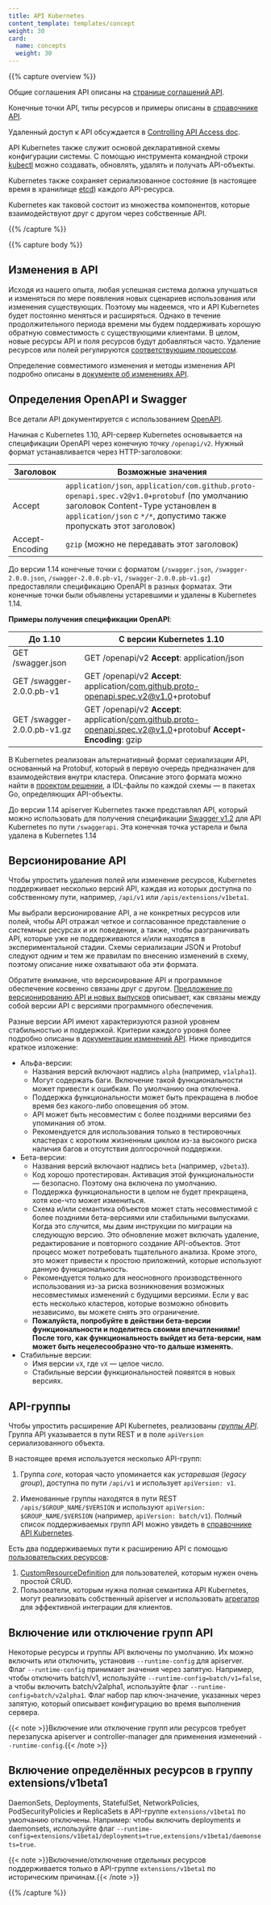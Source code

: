 ```yaml
---
title: API Kubernetes
content_template: templates/concept
weight: 30
card:
  name: concepts
  weight: 30
---
```


{{% capture overview %}}

Общие соглашения API описаны на
[странице соглашений API](https://git.k8s.io/community/contributors/devel/sig-architecture/api-conventions.md).

Конечные точки API, типы ресурсов и примеры описаны в
[справочнике API](/docs/reference).

Удаленный доступ к API обсуждается в
[Controlling API Access doc](/docs/reference/access-authn-authz/controlling-access/).

API Kubernetes также служит основой декларативной схемы конфигурации системы. С
помощью инструмента командной строки
[kubectl](/ru/docs/reference/kubectl/overview/) можно создавать, обновлять,
удалять и получать API-объекты.

Kubernetes также сохраняет сериализованное состояние (в настоящее время в
хранилище
[etcd](https://coreos.com/docs/distributed-configuration/getting-started-with-etcd/))
каждого API-ресурса.

Kubernetes как таковой состоит из множества компонентов, которые взаимодействуют
друг с другом через собственные API.

{{% /capture %}}

{{% capture body %}}

## Изменения в API

Исходя из нашего опыта, любая успешная система должна улучшаться и изменяться по
мере появления новых сценариев использования или изменения существующих. Поэтому
мы надеемся, что и API Kubernetes будет постоянно меняться и расширяться. Однако
в течение продолжительного периода времени мы будем поддерживать хорошую
обратную совместимость с существующими клиентами. В целом, новые ресурсы API и
поля ресурсов будут добавляться часто. Удаление ресурсов или полей регулируются
[соответствующим процессом](/docs/reference/using-api/deprecation-policy/).

Определение совместимого изменения и методы изменения API подробно описаны в
[документе об изменениях API](https://git.k8s.io/community/contributors/devel/sig-architecture/api_changes.md).

## Определения OpenAPI и Swagger

Все детали API документируется с использованием
[OpenAPI](https://www.openapis.org/).

Начиная с Kubernetes 1.10, API-сервер Kubernetes основывается на спецификации
OpenAPI через конечную точку `/openapi/v2`. Нужный формат устанавливается через
HTTP-заголовоки:

| Заголовок       | Возможные значения                                                                                                                                                                                        |
| --------------- | --------------------------------------------------------------------------------------------------------------------------------------------------------------------------------------------------------- |
| Accept          | `application/json`, `application/com.github.proto-openapi.spec.v2@v1.0+protobuf` (по умолчанию заголовок Content-Type установлен в `application/json` с `*/*`, допустимо также пропускать этот заголовок) |
| Accept-Encoding | `gzip` (можно не передавать этот заголовок)                                                                                                                                                               |

До версии 1.14 конечные точки с форматом (`/swagger.json`,
`/swagger-2.0.0.json`, `/swagger-2.0.0.pb-v1`, `/swagger-2.0.0.pb-v1.gz`)
предоставляли спецификацию OpenAPI в разных форматах. Эти конечные точки были
объявлены устаревшими и удалены в Kubernetes 1.14.

**Примеры получения спецификации OpenAPI**:

| До 1.10                     | С версии Kubernetes 1.10                                                                                         |
| --------------------------- | ---------------------------------------------------------------------------------------------------------------- |
| GET /swagger.json           | GET /openapi/v2 **Accept**: application/json                                                                     |
| GET /swagger-2.0.0.pb-v1    | GET /openapi/v2 **Accept**: application/com.github.proto-openapi.spec.v2@v1.0+protobuf                           |
| GET /swagger-2.0.0.pb-v1.gz | GET /openapi/v2 **Accept**: application/com.github.proto-openapi.spec.v2@v1.0+protobuf **Accept-Encoding**: gzip |

В Kubernetes реализован альтернативный формат сериализации API, основанный на
Protobuf, который в первую очередь предназначен для взаимодействия внутри
кластера. Описание этого формата можно найти в
[проектом решении](https://github.com/kubernetes/community/blob/master/contributors/design-proposals/api-machinery/protobuf.md),
а IDL-файлы по каждой схемы — в пакетах Go, определяющих API-объекты.

До версии 1.14 apiserver Kubernetes также представлял API, который можно
использовать для получения спецификации [Swagger v1.2](http://swagger.io/) для
API Kubernetes по пути `/swaggerapi`. Эта конечная точка устарела и была удалена
в Kubernetes 1.14

## Версионирование API

Чтобы упростить удаления полей или изменение ресурсов, Kubernetes поддерживает
несколько версий API, каждая из которых доступна по собственному пути, например,
`/api/v1` или `/apis/extensions/v1beta1`.

Мы выбрали версионирование API, а не конкретных ресурсов или полей, чтобы API
отражал четкое и согласованное представление о системных ресурсах и их
поведении, а также, чтобы разграничивать API, которые уже не поддерживаются
и/или находятся в экспериментальной стадии. Схемы сериализации JSON и Protobuf
следуют одним и тем же правилам по внесению изменений в схему, поэтому описание
ниже охватывают оба эти формата.

Обратите внимание, что версиоирование API и программное обеспечение косвенно
связаны друг с другом.
[Предложение по версионированию API и новых выпусков](https://git.k8s.io/community/contributors/design-proposals/release/versioning.md)
описывает, как связаны между собой версии API с версиями программного
обеспечения.

Разные версии API имеют характеризуются разной уровнем стабильностью и
поддержкой. Критерии каждого уровня более подробно описаны в
[документации изменений API](https://git.k8s.io/community/contributors/devel/sig-architecture/api_changes.md#alpha-beta-and-stable-versions).
Ниже приводится краткое изложение:

- Альфа-версии:
  - Названия версий включают надпись `alpha` (например, `v1alpha1`).
  - Могут содержать баги. Включение такой функциональности может привести к
    ошибкам. По умолчанию она отключена.
  - Поддержка функциональности может быть прекращена в любое время без
    какого-либо оповещения об этом.
  - API может быть несовместим с более поздними версиями без упоминания об этом.
  - Рекомендуется для использования только в тестировочных кластерах с коротким
    жизненным циклом из-за высокого риска наличия багов и отсутствия
    долгосрочной поддержки.
- Бета-версии:
  - Названия версий включают надпись `beta` (например, `v2beta3`).
  - Код хорошо протестирован. Активация этой функциональности — безопасно.
    Поэтому она включена по умолчанию.
  - Поддержка функциональности в целом не будет прекращена, хотя кое-что может
    измениться.
  - Схема и/или семантика объектов может стать несовместимой с более поздними
    бета-версиями или стабильными выпусками. Когда это случится, мы даим
    инструкции по миграции на следующую версию. Это обновление может включать
    удаление, редактирование и повторного создание API-объектов. Этот процесс
    может потребовать тщательного анализа. Кроме этого, это может привести к
    простою приложений, которые используют данную функциональность.
  - Рекомендуется только для неосновного производственного использования из-за
    риска возникновения возможных несовместимых изменений с будущими версиями.
    Если у вас есть несколько кластеров, которые возможно обновить независимо,
    вы можете снять это ограничение.
  - **Пожалуйста, попробуйте в действии бета-версии функциональности и
    поделитесь своими впечатлениями! После того, как функциональность выйдет из
    бета-версии, нам может быть нецелесообразно что-то дальше изменять.**
- Стабильные версии:
  - Имя версии `vX`, где `vX` — целое число.
  - Стабильные версии функциональностей появятся в новых версиях.

## API-группы

Чтобы упростить расширение API Kubernetes, реализованы
[_группы API_](https://git.k8s.io/community/contributors/design-proposals/api-machinery/api-group.md).
Группа API указывается в пути REST и в поле `apiVersion` сериализованного
объекта.

В настоящее время используется несколько API-групп:

1. Группа _core_, которая часто упоминается как _устаревшая_ (_legacy group_),
   доступна по пути `/api/v1` и использует `apiVersion: v1`.

1. Именованные группы находятся в пути REST `/apis/$GROUP_NAME/$VERSION` и
   используют `apiVersion: $GROUP_NAME/$VERSION` (например,
   `apiVersion: batch/v1`). Полный список поддерживаемых групп API можно увидеть
   в [справочнике API Kubernetes](/docs/reference/).

Есть два поддерживаемых пути к расширению API с помощью
[пользовательских ресурсов](/docs/concepts/api-extension/custom-resources/):

1. [CustomResourceDefinition](/docs/tasks/access-kubernetes-api/extend-api-custom-resource-definitions/)
   для пользователей, которым нужен очень простой CRUD.
2. Пользователи, которым нужна полная семантика API Kubernetes, могут
   реализовать собственный apiserver и использовать
   [агрегатор](/docs/tasks/access-kubernetes-api/configure-aggregation-layer/)
   для эффективной интеграции для клиентов.

## Включение или отключение групп API

Некоторые ресурсы и группы API включены по умолчанию. Их можно включить или
отключить, установив `--runtime-config` для apiserver. Флаг `--runtime-config`
принимает значения через запятую. Например, чтобы отключить batch/v1,
используйте `--runtime-config=batch/v1=false`, а чтобы включить batch/v2alpha1,
используйте флаг `--runtime-config=batch/v2alpha1`. Флаг набор пар
ключ-значение, указанных через запятую, который описывает конфигурацию во время
выполнения сервера.

{{< note >}}Включение или отключение групп или ресурсов требует перезапуска
apiserver и controller-manager для применения изменений
`--runtime-config`.{{< /note >}}

## Включение определённых ресурсов в группу extensions/v1beta1

DaemonSets, Deployments, StatefulSet, NetworkPolicies, PodSecurityPolicies и
ReplicaSets в API-группе `extensions/v1beta1` по умолчанию отключены. Например:
чтобы включить deployments и daemonsets, используйте флаг
`--runtime-config=extensions/v1beta1/deployments=true,extensions/v1beta1/daemonsets=true`.

{{< note >}}Включение/отключение отдельных ресурсов поддерживается только в
API-группе `extensions/v1beta1` по историческим причинам.{{< /note >}}

{{% /capture %}}
